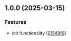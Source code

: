 ## 1.0.0 (2025-03-15)


### Features

* init functionality ([01549f6](https://github.com/rodbe-io/get-config/commit/01549f604073604287be82cfa524443bd62a976f))
